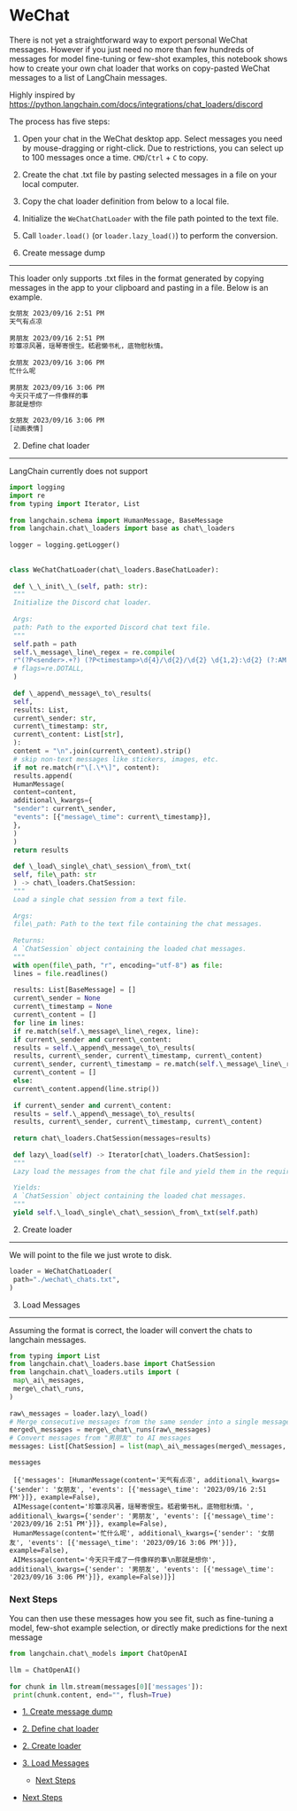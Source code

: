 # WeChat

There is not yet a straightforward way to export personal WeChat messages. However if you just need no more than few hundreds of messages for model fine-tuning or few-shot examples, this notebook shows how to create your own chat loader that works on copy-pasted WeChat messages to a list of LangChain messages.

Highly inspired by <https://python.langchain.com/docs/integrations/chat_loaders/discord>

The process has five steps:

1. Open your chat in the WeChat desktop app. Select messages you need by mouse-dragging or right-click. Due to restrictions, you can select up to 100 messages once a time. `CMD`/`Ctrl` + `C` to copy.

1. Create the chat .txt file by pasting selected messages in a file on your local computer.

1. Copy the chat loader definition from below to a local file.

1. Initialize the `WeChatChatLoader` with the file path pointed to the text file.

1. Call `loader.load()` (or `loader.lazy_load()`) to perform the conversion.

1. Create message dump[​](#1-create-message-dump "Direct link to 1. Create message dump")

______________________________________________________________________

This loader only supports .txt files in the format generated by copying messages in the app to your clipboard and pasting in a file. Below is an example.

```txt
女朋友 2023/09/16 2:51 PM  
天气有点凉  
  
男朋友 2023/09/16 2:51 PM  
珍簟凉风著，瑶琴寄恨生。嵇君懒书札，底物慰秋情。  
  
女朋友 2023/09/16 3:06 PM  
忙什么呢  
  
男朋友 2023/09/16 3:06 PM  
今天只干成了一件像样的事  
那就是想你  
  
女朋友 2023/09/16 3:06 PM  
[动画表情]  

```

2. Define chat loader[​](#2-define-chat-loader "Direct link to 2. Define chat loader")

______________________________________________________________________

LangChain currently does not support

```python
import logging  
import re  
from typing import Iterator, List  
  
from langchain.schema import HumanMessage, BaseMessage  
from langchain.chat\_loaders import base as chat\_loaders  
  
logger = logging.getLogger()  
  
  
class WeChatChatLoader(chat\_loaders.BaseChatLoader):  
   
 def \_\_init\_\_(self, path: str):  
 """  
 Initialize the Discord chat loader.  
  
 Args:  
 path: Path to the exported Discord chat text file.  
 """  
 self.path = path  
 self.\_message\_line\_regex = re.compile(  
 r"(?P<sender>.+?) (?P<timestamp>\d{4}/\d{2}/\d{2} \d{1,2}:\d{2} (?:AM|PM))", # noqa  
 # flags=re.DOTALL,  
 )  
  
 def \_append\_message\_to\_results(  
 self,  
 results: List,  
 current\_sender: str,  
 current\_timestamp: str,  
 current\_content: List[str],  
 ):  
 content = "\n".join(current\_content).strip()  
 # skip non-text messages like stickers, images, etc.  
 if not re.match(r"\[.\*\]", content):  
 results.append(  
 HumanMessage(  
 content=content,  
 additional\_kwargs={  
 "sender": current\_sender,  
 "events": [{"message\_time": current\_timestamp}],  
 },  
 )  
 )  
 return results  
  
 def \_load\_single\_chat\_session\_from\_txt(  
 self, file\_path: str  
 ) -> chat\_loaders.ChatSession:  
 """  
 Load a single chat session from a text file.  
  
 Args:  
 file\_path: Path to the text file containing the chat messages.  
  
 Returns:  
 A `ChatSession` object containing the loaded chat messages.  
 """  
 with open(file\_path, "r", encoding="utf-8") as file:  
 lines = file.readlines()  
  
 results: List[BaseMessage] = []  
 current\_sender = None  
 current\_timestamp = None  
 current\_content = []  
 for line in lines:  
 if re.match(self.\_message\_line\_regex, line):  
 if current\_sender and current\_content:  
 results = self.\_append\_message\_to\_results(  
 results, current\_sender, current\_timestamp, current\_content)  
 current\_sender, current\_timestamp = re.match(self.\_message\_line\_regex, line).groups()  
 current\_content = []  
 else:  
 current\_content.append(line.strip())  
  
 if current\_sender and current\_content:  
 results = self.\_append\_message\_to\_results(  
 results, current\_sender, current\_timestamp, current\_content)  
  
 return chat\_loaders.ChatSession(messages=results)  
  
 def lazy\_load(self) -> Iterator[chat\_loaders.ChatSession]:  
 """  
 Lazy load the messages from the chat file and yield them in the required format.  
  
 Yields:  
 A `ChatSession` object containing the loaded chat messages.  
 """  
 yield self.\_load\_single\_chat\_session\_from\_txt(self.path)  

```

2. Create loader[​](#2-create-loader "Direct link to 2. Create loader")

______________________________________________________________________

We will point to the file we just wrote to disk.

```python
loader = WeChatChatLoader(  
 path="./wechat\_chats.txt",  
)  

```

3. Load Messages[​](#3-load-messages "Direct link to 3. Load Messages")

______________________________________________________________________

Assuming the format is correct, the loader will convert the chats to langchain messages.

```python
from typing import List  
from langchain.chat\_loaders.base import ChatSession  
from langchain.chat\_loaders.utils import (  
 map\_ai\_messages,  
 merge\_chat\_runs,  
)  
  
raw\_messages = loader.lazy\_load()  
# Merge consecutive messages from the same sender into a single message  
merged\_messages = merge\_chat\_runs(raw\_messages)  
# Convert messages from "男朋友" to AI messages  
messages: List[ChatSession] = list(map\_ai\_messages(merged\_messages, sender="男朋友"))  

```

```python
messages  

```

```text
 [{'messages': [HumanMessage(content='天气有点凉', additional\_kwargs={'sender': '女朋友', 'events': [{'message\_time': '2023/09/16 2:51 PM'}]}, example=False),  
 AIMessage(content='珍簟凉风著，瑶琴寄恨生。嵇君懒书札，底物慰秋情。', additional\_kwargs={'sender': '男朋友', 'events': [{'message\_time': '2023/09/16 2:51 PM'}]}, example=False),  
 HumanMessage(content='忙什么呢', additional\_kwargs={'sender': '女朋友', 'events': [{'message\_time': '2023/09/16 3:06 PM'}]}, example=False),  
 AIMessage(content='今天只干成了一件像样的事\n那就是想你', additional\_kwargs={'sender': '男朋友', 'events': [{'message\_time': '2023/09/16 3:06 PM'}]}, example=False)]}]  

```

### Next Steps[​](#next-steps "Direct link to Next Steps")

You can then use these messages how you see fit, such as fine-tuning a model, few-shot example selection, or directly make predictions for the next message

```python
from langchain.chat\_models import ChatOpenAI  
  
llm = ChatOpenAI()  
  
for chunk in llm.stream(messages[0]['messages']):  
 print(chunk.content, end="", flush=True)  

```

- [1. Create message dump](#1-create-message-dump)

- [2. Define chat loader](#2-define-chat-loader)

- [2. Create loader](#2-create-loader)

- [3. Load Messages](#3-load-messages)

  - [Next Steps](#next-steps)

- [Next Steps](#next-steps)
